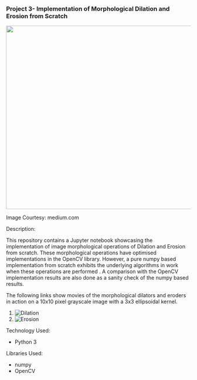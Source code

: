 ### Project 3- Implementation of Morphological Dilation and Erosion from Scratch

<p align="center">
    <img width="800" height="500"
     src="https://miro.medium.com/max/3072/1*qxA_VWaV1Cd0dXN3DVuHtg.png">
</p>

Image Courtesy: medium.com

Description:

This repository contains a Jupyter notebook showcasing the implementation of
 image morphological operations of Dilation and Erosion from scratch. These
  morphological operations have optimised implementations in the OpenCV
   library. However, a pure numpy based implementation from scratch exhibits
    the underlying algorithms in work when these operations are performed
    .  A comparison with the OpenCV implementation results are also done as
     a sanity check of the numpy based results.
     
The following links show movies of the morphological dilators and eroders in
 action on a 10x10 pixel grayscale image with a 3x3 ellipsoidal kernel.
 
 1. ![Dilation](https://youtu.be/uPQfcE9wekI)
 2. ![Erosion](https://youtu.be/13uv6q7CtS4)
     


Technology Used:

* Python 3

Libraries Used:

* numpy
* OpenCV
